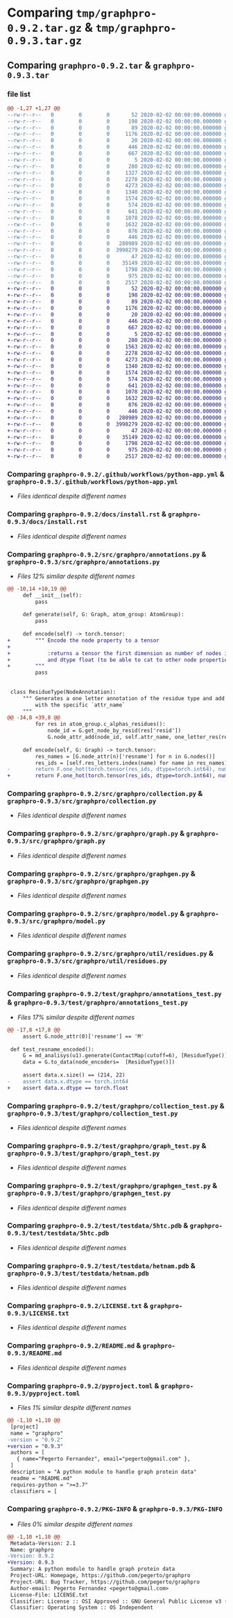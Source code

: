 # Comparing `tmp/graphpro-0.9.2.tar.gz` & `tmp/graphpro-0.9.3.tar.gz`

## Comparing `graphpro-0.9.2.tar` & `graphpro-0.9.3.tar`

### file list

```diff
@@ -1,27 +1,27 @@
--rw-r--r--   0        0        0       52 2020-02-02 00:00:00.000000 graphpro-0.9.2/pytest.ini
--rw-r--r--   0        0        0      198 2020-02-02 00:00:00.000000 graphpro-0.9.2/readthedocs.yaml
--rw-r--r--   0        0        0       89 2020-02-02 00:00:00.000000 graphpro-0.9.2/requirements.txt
--rw-r--r--   0        0        0     1176 2020-02-02 00:00:00.000000 graphpro-0.9.2/.github/workflows/python-app.yml
--rw-r--r--   0        0        0       20 2020-02-02 00:00:00.000000 graphpro-0.9.2/docs/conf.py
--rw-r--r--   0        0        0      446 2020-02-02 00:00:00.000000 graphpro-0.9.2/docs/index.rst
--rw-r--r--   0        0        0      667 2020-02-02 00:00:00.000000 graphpro-0.9.2/docs/install.rst
--rw-r--r--   0        0        0        5 2020-02-02 00:00:00.000000 graphpro-0.9.2/docs/requirements.txt
--rw-r--r--   0        0        0      280 2020-02-02 00:00:00.000000 graphpro-0.9.2/src/graphpro/__init__.py
--rw-r--r--   0        0        0     1327 2020-02-02 00:00:00.000000 graphpro-0.9.2/src/graphpro/annotations.py
--rw-r--r--   0        0        0     2278 2020-02-02 00:00:00.000000 graphpro-0.9.2/src/graphpro/collection.py
--rw-r--r--   0        0        0     4273 2020-02-02 00:00:00.000000 graphpro-0.9.2/src/graphpro/graph.py
--rw-r--r--   0        0        0     1340 2020-02-02 00:00:00.000000 graphpro-0.9.2/src/graphpro/graphgen.py
--rw-r--r--   0        0        0     1574 2020-02-02 00:00:00.000000 graphpro-0.9.2/src/graphpro/model.py
--rw-r--r--   0        0        0      574 2020-02-02 00:00:00.000000 graphpro-0.9.2/src/graphpro/util/residues.py
--rw-r--r--   0        0        0      641 2020-02-02 00:00:00.000000 graphpro-0.9.2/test/graphpro/annotations_test.py
--rw-r--r--   0        0        0     1078 2020-02-02 00:00:00.000000 graphpro-0.9.2/test/graphpro/collection_test.py
--rw-r--r--   0        0        0     1632 2020-02-02 00:00:00.000000 graphpro-0.9.2/test/graphpro/graph_test.py
--rw-r--r--   0        0        0      876 2020-02-02 00:00:00.000000 graphpro-0.9.2/test/graphpro/graphgen_test.py
--rw-r--r--   0        0        0      446 2020-02-02 00:00:00.000000 graphpro-0.9.2/test/graphpro/model_test.py
--rw-r--r--   0        0        0   280989 2020-02-02 00:00:00.000000 graphpro-0.9.2/test/testdata/5htc.pdb
--rw-r--r--   0        0        0  3998279 2020-02-02 00:00:00.000000 graphpro-0.9.2/test/testdata/hetnam.pdb
--rw-r--r--   0        0        0       47 2020-02-02 00:00:00.000000 graphpro-0.9.2/.gitignore
--rw-r--r--   0        0        0    35149 2020-02-02 00:00:00.000000 graphpro-0.9.2/LICENSE.txt
--rw-r--r--   0        0        0     1798 2020-02-02 00:00:00.000000 graphpro-0.9.2/README.md
--rw-r--r--   0        0        0      975 2020-02-02 00:00:00.000000 graphpro-0.9.2/pyproject.toml
--rw-r--r--   0        0        0     2517 2020-02-02 00:00:00.000000 graphpro-0.9.2/PKG-INFO
+-rw-r--r--   0        0        0       52 2020-02-02 00:00:00.000000 graphpro-0.9.3/pytest.ini
+-rw-r--r--   0        0        0      198 2020-02-02 00:00:00.000000 graphpro-0.9.3/readthedocs.yaml
+-rw-r--r--   0        0        0       89 2020-02-02 00:00:00.000000 graphpro-0.9.3/requirements.txt
+-rw-r--r--   0        0        0     1176 2020-02-02 00:00:00.000000 graphpro-0.9.3/.github/workflows/python-app.yml
+-rw-r--r--   0        0        0       20 2020-02-02 00:00:00.000000 graphpro-0.9.3/docs/conf.py
+-rw-r--r--   0        0        0      446 2020-02-02 00:00:00.000000 graphpro-0.9.3/docs/index.rst
+-rw-r--r--   0        0        0      667 2020-02-02 00:00:00.000000 graphpro-0.9.3/docs/install.rst
+-rw-r--r--   0        0        0        5 2020-02-02 00:00:00.000000 graphpro-0.9.3/docs/requirements.txt
+-rw-r--r--   0        0        0      280 2020-02-02 00:00:00.000000 graphpro-0.9.3/src/graphpro/__init__.py
+-rw-r--r--   0        0        0     1563 2020-02-02 00:00:00.000000 graphpro-0.9.3/src/graphpro/annotations.py
+-rw-r--r--   0        0        0     2278 2020-02-02 00:00:00.000000 graphpro-0.9.3/src/graphpro/collection.py
+-rw-r--r--   0        0        0     4273 2020-02-02 00:00:00.000000 graphpro-0.9.3/src/graphpro/graph.py
+-rw-r--r--   0        0        0     1340 2020-02-02 00:00:00.000000 graphpro-0.9.3/src/graphpro/graphgen.py
+-rw-r--r--   0        0        0     1574 2020-02-02 00:00:00.000000 graphpro-0.9.3/src/graphpro/model.py
+-rw-r--r--   0        0        0      574 2020-02-02 00:00:00.000000 graphpro-0.9.3/src/graphpro/util/residues.py
+-rw-r--r--   0        0        0      641 2020-02-02 00:00:00.000000 graphpro-0.9.3/test/graphpro/annotations_test.py
+-rw-r--r--   0        0        0     1078 2020-02-02 00:00:00.000000 graphpro-0.9.3/test/graphpro/collection_test.py
+-rw-r--r--   0        0        0     1632 2020-02-02 00:00:00.000000 graphpro-0.9.3/test/graphpro/graph_test.py
+-rw-r--r--   0        0        0      876 2020-02-02 00:00:00.000000 graphpro-0.9.3/test/graphpro/graphgen_test.py
+-rw-r--r--   0        0        0      446 2020-02-02 00:00:00.000000 graphpro-0.9.3/test/graphpro/model_test.py
+-rw-r--r--   0        0        0   280989 2020-02-02 00:00:00.000000 graphpro-0.9.3/test/testdata/5htc.pdb
+-rw-r--r--   0        0        0  3998279 2020-02-02 00:00:00.000000 graphpro-0.9.3/test/testdata/hetnam.pdb
+-rw-r--r--   0        0        0       47 2020-02-02 00:00:00.000000 graphpro-0.9.3/.gitignore
+-rw-r--r--   0        0        0    35149 2020-02-02 00:00:00.000000 graphpro-0.9.3/LICENSE.txt
+-rw-r--r--   0        0        0     1798 2020-02-02 00:00:00.000000 graphpro-0.9.3/README.md
+-rw-r--r--   0        0        0      975 2020-02-02 00:00:00.000000 graphpro-0.9.3/pyproject.toml
+-rw-r--r--   0        0        0     2517 2020-02-02 00:00:00.000000 graphpro-0.9.3/PKG-INFO
```

### Comparing `graphpro-0.9.2/.github/workflows/python-app.yml` & `graphpro-0.9.3/.github/workflows/python-app.yml`

 * *Files identical despite different names*

### Comparing `graphpro-0.9.2/docs/install.rst` & `graphpro-0.9.3/docs/install.rst`

 * *Files identical despite different names*

### Comparing `graphpro-0.9.2/src/graphpro/annotations.py` & `graphpro-0.9.3/src/graphpro/annotations.py`

 * *Files 12% similar despite different names*

```diff
@@ -10,14 +10,19 @@
     def __init__(self):
         pass
 
     def generate(self, G: Graph, atom_group: AtomGroup):
         pass
 
     def encode(self) -> torch.tensor:
+        """ Encode the node property to a tensor
+
+            :returns a tensor the first dimension as number of nodes in the graph, 
+            and dtype float (to be able to cat to other node properties.)
+        """
         pass
 
 
 class ResidueType(NodeAnnotation):
     """ Generates a one letter annotation of the residue type and add this to the node
         with the specific `attr_name`
     """
@@ -34,8 +39,8 @@
         for res in atom_group.c_alphas_residues():
             node_id = G.get_node_by_resid(res['resid'])
             G.node_attr_add(node_id, self.attr_name, one_letter_res(res['resname']))
     
     def encode(self, G: Graph) -> torch.tensor:
         res_names = [G.node_attr(n)['resname'] for n in G.nodes()]
         res_ids = [self.res_letters.index(name) for name in res_names]
-        return F.one_hot(torch.tensor(res_ids, dtype=torch.int64), num_classes=len(self.res_letters))
+        return F.one_hot(torch.tensor(res_ids, dtype=torch.int64), num_classes=len(self.res_letters)).to(torch.float)
```

### Comparing `graphpro-0.9.2/src/graphpro/collection.py` & `graphpro-0.9.3/src/graphpro/collection.py`

 * *Files identical despite different names*

### Comparing `graphpro-0.9.2/src/graphpro/graph.py` & `graphpro-0.9.3/src/graphpro/graph.py`

 * *Files identical despite different names*

### Comparing `graphpro-0.9.2/src/graphpro/graphgen.py` & `graphpro-0.9.3/src/graphpro/graphgen.py`

 * *Files identical despite different names*

### Comparing `graphpro-0.9.2/src/graphpro/model.py` & `graphpro-0.9.3/src/graphpro/model.py`

 * *Files identical despite different names*

### Comparing `graphpro-0.9.2/src/graphpro/util/residues.py` & `graphpro-0.9.3/src/graphpro/util/residues.py`

 * *Files identical despite different names*

### Comparing `graphpro-0.9.2/test/graphpro/annotations_test.py` & `graphpro-0.9.3/test/graphpro/annotations_test.py`

 * *Files 17% similar despite different names*

```diff
@@ -17,8 +17,8 @@
     assert G.node_attr(0)['resname'] == 'M'
 
 def test_resname_encoded():
     G = md_analisys(u1).generate(ContactMap(cutoff=6), [ResidueType()])
     data = G.to_data(node_encoders=  [ResidueType()])
 
     assert data.x.size() == (214, 22)
-    assert data.x.dtype == torch.int64
+    assert data.x.dtype == torch.float
```

### Comparing `graphpro-0.9.2/test/graphpro/collection_test.py` & `graphpro-0.9.3/test/graphpro/collection_test.py`

 * *Files identical despite different names*

### Comparing `graphpro-0.9.2/test/graphpro/graph_test.py` & `graphpro-0.9.3/test/graphpro/graph_test.py`

 * *Files identical despite different names*

### Comparing `graphpro-0.9.2/test/graphpro/graphgen_test.py` & `graphpro-0.9.3/test/graphpro/graphgen_test.py`

 * *Files identical despite different names*

### Comparing `graphpro-0.9.2/test/testdata/5htc.pdb` & `graphpro-0.9.3/test/testdata/5htc.pdb`

 * *Files identical despite different names*

### Comparing `graphpro-0.9.2/test/testdata/hetnam.pdb` & `graphpro-0.9.3/test/testdata/hetnam.pdb`

 * *Files identical despite different names*

### Comparing `graphpro-0.9.2/LICENSE.txt` & `graphpro-0.9.3/LICENSE.txt`

 * *Files identical despite different names*

### Comparing `graphpro-0.9.2/README.md` & `graphpro-0.9.3/README.md`

 * *Files identical despite different names*

### Comparing `graphpro-0.9.2/pyproject.toml` & `graphpro-0.9.3/pyproject.toml`

 * *Files 1% similar despite different names*

```diff
@@ -1,10 +1,10 @@
 [project]
 name = "graphpro"
-version = "0.9.2"
+version = "0.9.3"
 authors = [
   { name="Pegerto Fernandez", email="pegerto@gmail.com" },
 ]
 description = "A python module to handle graph protein data"
 readme = "README.md"
 requires-python = ">=3.7"
 classifiers = [
```

### Comparing `graphpro-0.9.2/PKG-INFO` & `graphpro-0.9.3/PKG-INFO`

 * *Files 0% similar despite different names*

```diff
@@ -1,10 +1,10 @@
 Metadata-Version: 2.1
 Name: graphpro
-Version: 0.9.2
+Version: 0.9.3
 Summary: A python module to handle graph protein data
 Project-URL: Homepage, https://github.com/pegerto/graphpro
 Project-URL: Bug Tracker, https://github.com/pegerto/graphpro
 Author-email: Pegerto Fernandez <pegerto@gmail.com>
 License-File: LICENSE.txt
 Classifier: License :: OSI Approved :: GNU General Public License v3 (GPLv3)
 Classifier: Operating System :: OS Independent
```

